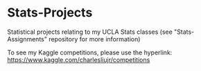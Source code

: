 # Stats-Projects
Statistical projects relating to my UCLA Stats classes (see "Stats-Assignments" repository for more information)

To see my Kaggle competitions, please use the hyperlink: https://www.kaggle.com/charlesliujr/competitions
